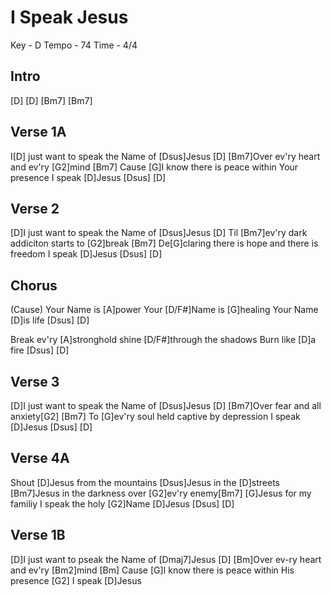 # I Speak Jesus

Key - D
Tempo - 74
Time - 4/4

## Intro

[D] [D] [Bm7] [Bm7]

## Verse 1A

I[D] just want to speak the Name of [Dsus]Jesus [D]
[Bm7]Over ev'ry heart and ev'ry [G2]mind [Bm7]
Cause [G]I know there is peace within Your presence
I speak [D]Jesus [Dsus] [D]

## Verse 2

[D]I just want to speak the Name of [Dsus]Jesus [D]
Til [Bm7]ev'ry dark addiciton starts to [G2]break [Bm7]
De[G]claring there is hope and there is freedom
I speak [D]Jesus [Dsus] [D]

## Chorus

(Cause) Your Name is [A]power
Your [D/F#]Name is [G]healing
Your Name [D]is life [Dsus] [D]

Break ev'ry [A]stronghold
shine [D/F#]through the shadows
Burn like [D]a fire [Dsus] [D]

## Verse 3

[D]I just want to speak the Name of [Dsus]Jesus [D]
[Bm7]Over fear and all anxiety[G2] [Bm7]
To [G]ev'ry soul held captive by depression
I speak [D]Jesus [Dsus] [D]

## Verse 4A

Shout [D]Jesus from the mountains [Dsus]Jesus in the [D]streets
[Bm7]Jesus in the darkness over [G2]ev'ry enemy[Bm7]
[G]Jesus for my familiy I speak the holy [G2]Name
[D]Jesus [Dsus] [D]

## Verse 1B

[D]I just want to pseak the Name of [Dmaj7]Jesus [D]
[Bm]Over ev-ry heart and ev'ry [Bm2]mind [Bm]
Cause [G]I know there is peace within His presence [G2]
I speak [D]Jesus
